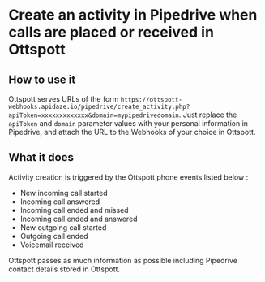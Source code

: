 # Create an activity in Pipedrive when calls are placed or received in Ottspott

## How to use it

Ottspott serves URLs of the form `https://ottspott-webhooks.apidaze.io/pipedrive/create_activity.php?apiToken=xxxxxxxxxxxxx&domain=mypipedrivedomain`. Just replace the `apiToken` and `domain` parameter values with your personal information in Pipedrive, and attach the URL to the Webhooks of your choice in Ottspott.

## What it does

Activity creation is triggered by the Ottspott phone events listed below :
- New incoming call started
- Incoming call answered
- Incoming call ended and missed
- Incoming call ended and answered
- New outgoing call started
- Outgoing call ended
- Voicemail received

Ottspott passes as much information as possible including Pipedrive contact
details stored in Ottspott.
